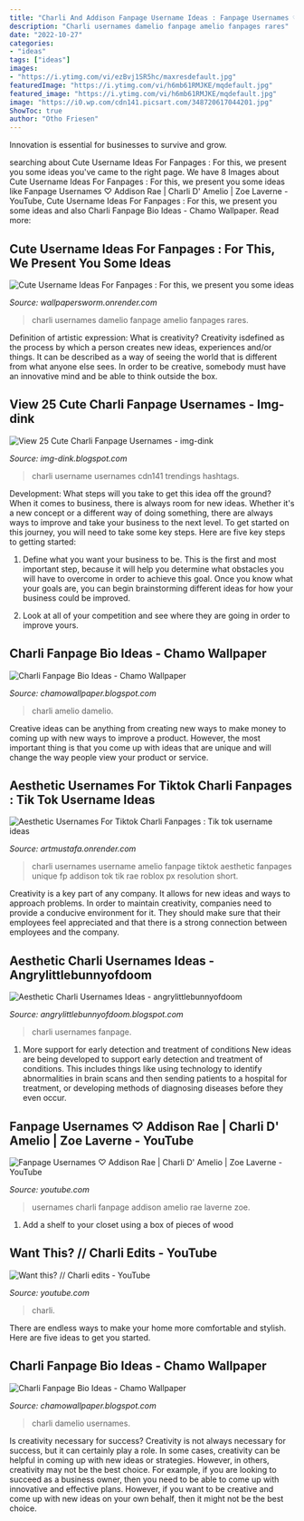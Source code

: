 ```yaml
---
title: "Charli And Addison Fanpage Username Ideas : Fanpage Usernames ♡ Addison Rae"
description: "Charli usernames damelio fanpage amelio fanpages rares"
date: "2022-10-27"
categories:
- "ideas"
tags: ["ideas"]
images:
- "https://i.ytimg.com/vi/ezBvj1SR5hc/maxresdefault.jpg"
featuredImage: "https://i.ytimg.com/vi/h6mb61RMJKE/mqdefault.jpg"
featured_image: "https://i.ytimg.com/vi/h6mb61RMJKE/mqdefault.jpg"
image: "https://i0.wp.com/cdn141.picsart.com/348720617044201.jpg"
ShowToc: true
author: "Otho Friesen"
---
```



Innovation is essential for businesses to survive and grow.

	

		
searching about Cute Username Ideas For Fanpages : For this, we present you some ideas you've came to the right page. We have 8 Images about Cute Username Ideas For Fanpages : For this, we present you some ideas like Fanpage Usernames ♡ Addison Rae | Charli D&#039; Amelio | Zoe Laverne - YouTube, Cute Username Ideas For Fanpages : For this, we present you some ideas and also Charli Fanpage Bio Ideas - Chamo Wallpaper. Read more:
		
    
## Cute Username Ideas For Fanpages : For This, We Present You Some Ideas

<img loading=lazy src="https://i.ytimg.com/vi/boXoUm-On5Q/sddefault.jpg" onerror="this.onerror=null;this.src='https://tse1.mm.bing.net/th?id=OIP.Zr5VJsg4dwQoFXIG4YjntwHaFj&amp;pid=15.1';" alt="Cute Username Ideas For Fanpages : For this, we present you some ideas">

_Source: wallpapersworm.onrender.com_

>charli usernames damelio fanpage amelio fanpages rares. 

	

Definition of artistic expression: What is creativity?
Creativity isdefined as the process by which a person creates new ideas, experiences and/or things. It can be described as a way of seeing the world that is different from what anyone else sees. In order to be creative, somebody must have an innovative mind and be able to think outside the box.

    
## View 25 Cute Charli Fanpage Usernames - Img-dink

<img loading=lazy src="https://i0.wp.com/cdn141.picsart.com/348720617044201.jpg" onerror="this.onerror=null;this.src='https://tse2.mm.bing.net/th?id=OIP.TmRmhYQUEYThwJ4qjGFNPAHaHa&amp;pid=15.1';" alt="View 25 Cute Charli Fanpage Usernames - img-dink">

_Source: img-dink.blogspot.com_

>charli username usernames cdn141 trendings hashtags. 

	

Development: What steps will you take to get this idea off the ground?
When it comes to business, there is always room for new ideas. Whether it's a new concept or a different way of doing something, there are always ways to improve and take your business to the next level. To get started on this journey, you will need to take some key steps. Here are five key steps to getting started:
1. Define what you want your business to be. This is the first and most important step, because it will help you determine what obstacles you will have to overcome in order to achieve this goal. Once you know what your goals are, you can begin brainstorming different ideas for how your business could be improved.

2. Look at all of your competition and see where they are going in order to improve yours.

    
## Charli Fanpage Bio Ideas - Chamo Wallpaper

<img loading=lazy src="https://i.ytimg.com/vi/ezBvj1SR5hc/maxresdefault.jpg" onerror="this.onerror=null;this.src='https://tse2.mm.bing.net/th?id=OIP._rWpNfTXbiTzykAQBFFpIAHaEK&amp;pid=15.1';" alt="Charli Fanpage Bio Ideas - Chamo Wallpaper">

_Source: chamowallpaper.blogspot.com_

>charli amelio damelio. 

	

Creative ideas can be anything from creating new ways to make money to coming up with new ways to improve a product. However, the most important thing is that you come up with ideas that are unique and will change the way people view your product or service.

    
## Aesthetic Usernames For Tiktok Charli Fanpages : Tik Tok Username Ideas

<img loading=lazy src="https://i.ytimg.com/vi/boXoUm-On5Q/hqdefault.jpg" onerror="this.onerror=null;this.src='https://tse1.mm.bing.net/th?id=OIP.ghovBCOiGpoa3gooF2Tl9AHaFj&amp;pid=15.1';" alt="Aesthetic Usernames For Tiktok Charli Fanpages : Tik tok username ideas">

_Source: artmustafa.onrender.com_

>charli usernames username amelio fanpage tiktok aesthetic fanpages unique fp addison tok tik rae roblox px resolution short. 

	

Creativity is a key part of any company. It allows for new ideas and ways to approach problems. In order to maintain creativity, companies need to provide a conducive environment for it. They should make sure that their employees feel appreciated and that there is a strong connection between employees and the company.

    
## Aesthetic Charli Usernames Ideas - Angrylittlebunnyofdoom

<img loading=lazy src="https://i.ytimg.com/vi/h6mb61RMJKE/mqdefault.jpg" onerror="this.onerror=null;this.src='https://tse2.mm.bing.net/th?id=OIP.urFT8LK7aqC7I6NpanqAlgAAAA&amp;pid=15.1';" alt="Aesthetic Charli Usernames Ideas - angrylittlebunnyofdoom">

_Source: angrylittlebunnyofdoom.blogspot.com_

>charli usernames fanpage. 

	

1) More support for early detection and treatment of conditions
New ideas are being developed to support early detection and treatment of conditions. This includes things like using technology to identify abnormalities in brain scans and then sending patients to a hospital for treatment, or developing methods of diagnosing diseases before they even occur.

    
## Fanpage Usernames ♡ Addison Rae | Charli D&#039; Amelio | Zoe Laverne - YouTube

<img loading=lazy src="https://i.ytimg.com/vi/Sbc3AaNlzqg/hqdefault.jpg" onerror="this.onerror=null;this.src='https://tse2.mm.bing.net/th?id=OIP.bdRN-VSZCqFDEw8yheia4gHaFj&amp;pid=15.1';" alt="Fanpage Usernames ♡ Addison Rae | Charli D&#039; Amelio | Zoe Laverne - YouTube">

_Source: youtube.com_

>usernames charli fanpage addison amelio rae laverne zoe. 

	

1. Add a shelf to your closet using a box of pieces of wood 

    
## Want This? // Charli Edits - YouTube

<img loading=lazy src="https://i.ytimg.com/vi/_fWt841OhVk/maxresdefault.jpg" onerror="this.onerror=null;this.src='https://tse2.mm.bing.net/th?id=OIP.FjVOLn2mLSCILv9qxk219QHaEK&amp;pid=15.1';" alt="Want this? // Charli edits - YouTube">

_Source: youtube.com_

>charli. 

	

There are endless ways to make your home more comfortable and stylish. Here are five ideas to get you started.

    
## Charli Fanpage Bio Ideas - Chamo Wallpaper

<img loading=lazy src="https://i.ytimg.com/vi/AoAy3zuTc6s/mqdefault.jpg" onerror="this.onerror=null;this.src='https://tse3.mm.bing.net/th?id=OIP.39ykSDq3ZA1DctJvs5QHBQAAAA&amp;pid=15.1';" alt="Charli Fanpage Bio Ideas - Chamo Wallpaper">

_Source: chamowallpaper.blogspot.com_

>charli damelio usernames. 

	

Is creativity necessary for success?
Creativity is not always necessary for success, but it can certainly play a role. In some cases, creativity can be helpful in coming up with new ideas or strategies. However, in others, creativity may not be the best choice. For example, if you are looking to succeed as a business owner, then you need to be able to come up with innovative and effective plans. However, if you want to be creative and come up with new ideas on your own behalf, then it might not be the best choice.


